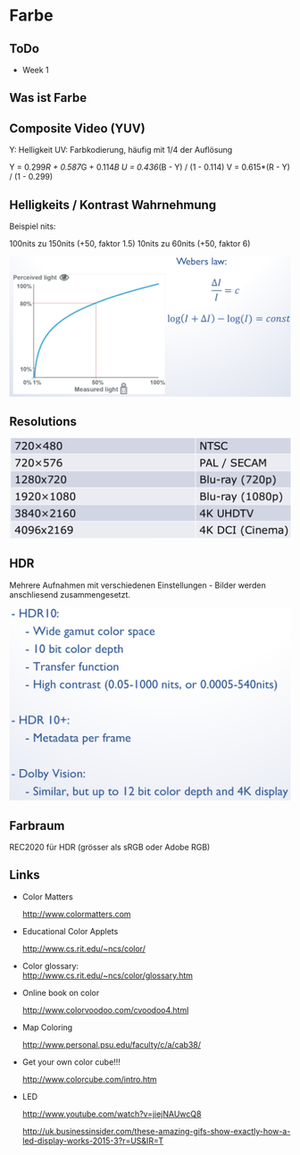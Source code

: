 # Farbe

## ToDo
* Week 1

## Was ist Farbe

## Composite Video (YUV)
Y: Helligkeit
UV: Farbkodierung, häufig mit 1/4 der Auflösung

Y = 0.299*R + 0.587*G + 0.114*B
U = 0.436*(B - Y) / (1 - 0.114)
V = 0.615*(R - Y) / (1 - 0.299)

## Helligkeits / Kontrast Wahrnehmung

Beispiel nits:

100nits zu 150nits (+50, faktor 1.5)
10nits zu 60nits (+50, faktor 6)

![](2018-09-27-16-05-21.png)

## Resolutions
![](2018-09-27-16-13-31.png)

## HDR
Mehrere Aufnahmen mit verschiedenen Einstellungen - Bilder werden anschliesend zusammengesetzt.

![](2018-09-27-16-10-45.png)

## Farbraum
REC2020 für HDR (grösser als sRGB oder Adobe RGB)

## Links
* Color Matters
    
    http://www.colormatters.com

* Educational Color Applets
    
    http://www.cs.rit.edu/~ncs/color/

* Color glossary:                                        
    http://www.cs.rit.edu/~ncs/color/glossary.htm

* Online book on color
    
    http://www.colorvoodoo.com/cvoodoo4.html

* Map Coloring
    
    http://www.personal.psu.edu/faculty/c/a/cab38/

* Get your own color cube!!!
    
    http://www.colorcube.com/intro.htm

* LED
    
    http://www.youtube.com/watch?v=jiejNAUwcQ8
    
    http://uk.businessinsider.com/these-amazing-gifs-show-exactly-how-a-led-display-works-2015-3?r=US&IR=T
